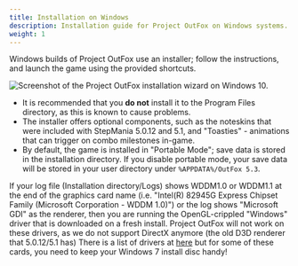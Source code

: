 ```yaml
---
title: Installation on Windows
description: Installation guide for Project OutFox on Windows systems.
weight: 1
---
```


Windows builds of Project OutFox use an installer; follow the instructions, and launch the game using the provided shortcuts. 

![Screenshot of the Project OutFox installation wizard on Windows 10.](/getting-started/installer.png)

* It is recommended that you **do not** install it to the Program Files directory, as this is known to cause problems.
* The installer offers optional components, such as the noteskins that were included with StepMania 5.0.12 and 5.1, and "Toasties" - animations that can trigger on combo milestones in-game.
* By default, the game is installed in "Portable Mode"; save data is stored in the installation directory. If you disable portable mode, your save data will be stored in your user directory under ``%APPDATA%/OutFox 5.3``.


If your log file (Installation directory/Logs) shows WDDM1.0 or WDDM1.1 at the end of the graphics card name (i.e. "Intel(R) 82945G Express Chipset Family (Microsoft Corporation - WDDM 1.0)") or the log shows "Microsoft GDI" as the renderer, then you are running the OpenGL-crippled "Windows" driver that is downloaded on a fresh install. Project OutFox will not work on these drivers, as we do not support DirectX anymore (the old D3D renderer that 5.0.12/5.1 has) There is a list of drivers at [here](https://www.intel.com/content/www/us/en/support/articles/000005733/graphics.html) but for some of these cards, you need to keep your Windows 7 install disc handy!
